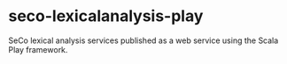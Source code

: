 seco-lexicalanalysis-play
=========================

SeCo lexical analysis services published as a web service using the Scala Play framework.

